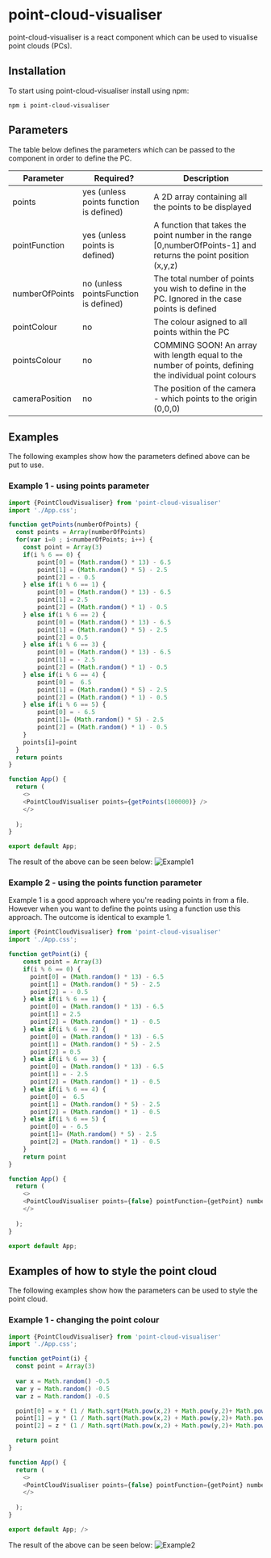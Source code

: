 # point-cloud-visualiser

point-cloud-visualiser is a react component which can be used to visualise point clouds (PCs).

## Installation

To start using point-cloud-visualiser install using npm:
```
npm i point-cloud-visualiser
```

## Parameters

The table below defines the parameters which can be passed to the component in order to define the PC.

Parameter           | Required?                                 | Description                                                                                                       |
------------------- | ----------------------------------------- | ----------------------------------------------------------------------------------------------------------------- |
points              | yes (unless points function is defined)   | A 2D array containing all the points to be displayed                                                              |
pointFunction       | yes (unless points is defined)            | A function that takes the point number in the range [0,numberOfPoints-1] and returns the point position (x,y,z)   |
numberOfPoints      | no (unless pointsFunction is defined)     | The total number of points you wish to define in the PC. Ignored in the case points is defined                    |
pointColour         | no                                        | The colour asigned to all points within the PC                                                                    |
pointsColour        | no                                        | COMMING SOON! An array with length equal to the number of points, defining the individual point colours           |
cameraPosition      | no                                        | The position of the camera - which points to the origin (0,0,0)                                                   |

## Examples

The following examples show how the parameters defined above can be put to use.

### Example 1 - using points parameter

```js
import {PointCloudVisualiser} from 'point-cloud-visualiser'
import './App.css';

function getPoints(numberOfPoints) {
  const points = Array(numberOfPoints)
  for(var i=0 ; i<numberOfPoints; i++) {
    const point = Array(3)
    if(i % 6 == 0) {
        point[0] = (Math.random() * 13) - 6.5
        point[1] = (Math.random() * 5) - 2.5
        point[2] = - 0.5
    } else if(i % 6 == 1) {
        point[0] = (Math.random() * 13) - 6.5
        point[1] = 2.5
        point[2] = (Math.random() * 1) - 0.5
    } else if(i % 6 == 2) {
        point[0] = (Math.random() * 13) - 6.5
        point[1] = (Math.random() * 5) - 2.5
        point[2] = 0.5
    } else if(i % 6 == 3) {
        point[0] = (Math.random() * 13) - 6.5
        point[1] = - 2.5
        point[2] = (Math.random() * 1) - 0.5
    } else if(i % 6 == 4) {
        point[0] =  6.5
        point[1] = (Math.random() * 5) - 2.5
        point[2] = (Math.random() * 1) - 0.5
    } else if(i % 6 == 5) {
        point[0] = - 6.5
        point[1]= (Math.random() * 5) - 2.5
        point[2] = (Math.random() * 1) - 0.5
    }
    points[i]=point
  }
  return points
}

function App() {
  return (
    <>
    <PointCloudVisualiser points={getPoints(100000)} />
    </>
    
  );
}

export default App;
```

The result of the above can be seen below:
![Example1](/images/example1.png)

### Example 2 - using the points function parameter

Example 1 is a good approach where you're reading points in from a file. However when you want to define the points using a function use this approach. The outcome is identical to example 1.

```js
import {PointCloudVisualiser} from 'point-cloud-visualiser'
import './App.css';

function getPoint(i) {
    const point = Array(3)
    if(i % 6 == 0) {
      point[0] = (Math.random() * 13) - 6.5
      point[1] = (Math.random() * 5) - 2.5
      point[2] = - 0.5
    } else if(i % 6 == 1) {
      point[0] = (Math.random() * 13) - 6.5
      point[1] = 2.5
      point[2] = (Math.random() * 1) - 0.5
    } else if(i % 6 == 2) {
      point[0] = (Math.random() * 13) - 6.5
      point[1] = (Math.random() * 5) - 2.5
      point[2] = 0.5
    } else if(i % 6 == 3) {
      point[0] = (Math.random() * 13) - 6.5
      point[1] = - 2.5
      point[2] = (Math.random() * 1) - 0.5
    } else if(i % 6 == 4) {
      point[0] =  6.5
      point[1] = (Math.random() * 5) - 2.5
      point[2] = (Math.random() * 1) - 0.5
    } else if(i % 6 == 5) {
      point[0] = - 6.5
      point[1]= (Math.random() * 5) - 2.5
      point[2] = (Math.random() * 1) - 0.5
    }
    return point
}

function App() {
  return (
    <>
    <PointCloudVisualiser points={false} pointFunction={getPoint} numberOfPoints={100000} />
    </>
    
  );
}

export default App;
```

## Examples of how to style the point cloud

The following examples show how the parameters can be used to style the point cloud.

### Example 1 - changing the point colour

```js
import {PointCloudVisualiser} from 'point-cloud-visualiser'
import './App.css';

function getPoint(i) {
  const point = Array(3)
  
  var x = Math.random() -0.5
  var y = Math.random() -0.5
  var z = Math.random() -0.5

  point[0] = x * (1 / Math.sqrt(Math.pow(x,2) + Math.pow(y,2)+ Math.pow(z,2))) * 5
  point[1] = y * (1 / Math.sqrt(Math.pow(x,2) + Math.pow(y,2)+ Math.pow(z,2))) * 5
  point[2] = z * (1 / Math.sqrt(Math.pow(x,2) + Math.pow(y,2)+ Math.pow(z,2))) * 5

  return point
}

function App() {
  return (
    <>
    <PointCloudVisualiser points={false} pointFunction={getPoint} numberOfPoints={100000} pointColour={'#33E3FF'} />
    </>
    
  );
}

export default App; />
```

The result of the above can be seen below:
![Example2](/images/example2.png)